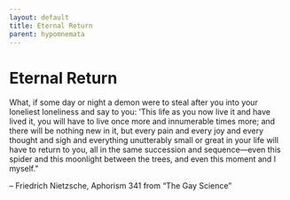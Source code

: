 ```yaml
---
layout: default
title: Eternal Return
parent: hypomnemata
---
```

# Eternal Return

What, if some day or night a demon were to steal after you into your loneliest loneliness and say to you: ’This life as you now live it and have lived it, you will have to live once more and innumerable times more; and there will be nothing new in it, but every pain and every joy and every thought and sigh and everything unutterably small or great in your life will have to return to you, all in the same succession and sequence—even this spider and this moonlight between the trees, and even this moment and I myself."

– Friedrich Nietzsche, Aphorism 341 from “The Gay Science”